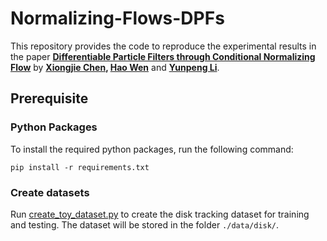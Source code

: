 # Normalizing-Flows-DPFs

This repository provides the code to reproduce the experimental results in the paper **[Differentiable Particle Filters through Conditional Normalizing Flow](https://arxiv.org/pdf/2107.00488.pdf)** by **[Xiongjie Chen](https://github.com/xiongjiechen), [Hao Wen](https://www.surrey.ac.uk/people/hao-wen)** and **[Yunpeng Li](https://www.surrey.ac.uk/people/yunpeng-li)**.

## Prerequisite

### Python Packages 

To install the required python packages, run the following command:

```
pip install -r requirements.txt
```
### Create datasets

Run [create_toy_dataset.py](https://github.com/xiongjiechen/Normalizing-Flows-DPFs/blob/main/data/disk/create_toy_dataset.py) to create the disk tracking dataset for training and testing. The dataset will be stored in the folder ```./data/disk/```.


